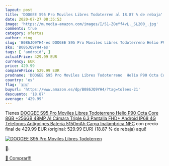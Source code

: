 ```yaml
---
layout: post
title: 'DOOGEE S95 Pro Moviles Libres Todoterren al 18.87 % de rebaja'
date: 2020-07-27 08:35:53
image: 'https://m.media-amazon.com/images/I/51-ZOeYf4vL._SL200_.jpg'
comments: true
category: ofertas
author: ring
slug: 'B086JQ9YH4-es DOOGEE S95 Pro Moviles Libres Todoterreno Helio P90 Octa...'
sku: 'B086JQ9YH4-es'
tags: [ 'android', ]
actualPrice: 429.99 EUR
currency: EUR
price: 429.99
comparePrice: 529.99 EUR
prodname: 'DOOGEE S95 Pro Moviles Libres Todoterreno  Helio P90 Octa Core 8GB +256GB  48MP AI Cámara Triple  6.3 Pantalla FHD+  Android IP68 4G Telefonos Antigolpes  Batería 5150mAh  Carga Inalámbrica NFC'
country: 'es'
flag: '🇪🇸'
buyurl: 'https://www.amazon.es/dp/B086JQ9YH4/?tag=tolees-21'
descuento: '18.87'
average: '429.99'
---
```


Tienes [DOOGEE S95 Pro Moviles Libres Todoterreno  Helio P90 Octa Core 8GB +256GB  48MP AI Cámara Triple  6.3 Pantalla FHD+  Android IP68 4G Telefonos Antigolpes  Batería 5150mAh  Carga Inalámbrica NFC](https://www.amazon.es/dp/B086JQ9YH4/?tag=tolees-21) con precio final de  429.99 EUR (original: 529.99 EUR) (18.87 %  de rebaja) aqui!

[![DOOGEE S95 Pro Moviles Libres Todoterren](https://m.media-amazon.com/images/I/51-ZOeYf4vL._SL200_.jpg)](https://www.amazon.es/dp/B086JQ9YH4/?tag=tolees-21)

🔎:


[🛒 Comprar!!!](https://www.amazon.es/dp/B086JQ9YH4/?tag=tolees-21)
